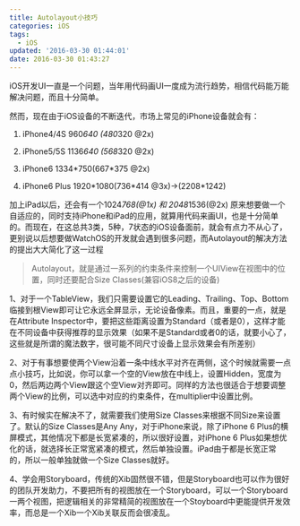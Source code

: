 ```yaml
---
title: Autolayout小技巧
categories: iOS
tags:
  - iOS
updated: '2016-03-30 01:44:01'
date: 2016-03-30 01:43:27
---
```


iOS开发UI一直是一个问题，当年用代码画UI一度成为流行趋势，相信代码能万能解决问题，而且十分简单。

然而，现在由于iOS设备的不断迭代，市场上常见的iPhone设备就会有：

1.  iPhone4/4S 960*640 (480*320 @2x)

2.  iPhone5/5S 1136*640 (568*320 @2x)

3.  iPhone6 1334\*750(667\*375 @2x)

4.  iPhone6 Plus 1920\*1080(736\*414 @3x)->(2208*1242)

加上iPad以后，还会有一个1024*768(@1x) 和 2048*1536(@2x) 原来想要做一个自适应的，同时支持iPhone和iPad的应用，就算用代码来画UI，也是十分简单的。而现在，在这总共3类，5种，7状态的iOS设备面前，就会有点力不从心了，更别说以后想要做WatchOS的开发就会遇到很多问题，而Autolayout的解决方法的提出大大简化了这一过程

> Autolayout，就是通过一系列的约束条件来控制一个UIView在视图中的位置，同时还要配合Size Classes(兼容iOS8之后的设备)

1、对于一个TableView，我们只需要设置它的Leading、Trailing、Top、Bottom临接到根View即可让它永远全屏显示，无论设备像素。而且，重要的一点，就是在Attribute Inspector中，要把这些距离设置为Standard（或者是0），这样才能在不同设备中获得推荐的显示效果（如果不是Standard或者0的话，就要小心了，这些就是所谓的魔法数字，很可能不同尺寸设备上显示效果会有所差别）

2、对于有事想要使两个View沿着一条中线水平对齐在两侧，这个时候就需要一点点小技巧，比如说，你可以拿一个空的View放在中线上，设置Hidden，宽度为0，然后两边两个View跟这个空View对齐即可。同样的方法也很适合于想要调整两个View的比例，可以选中对应的约束条件，在multiplier中设置比例。

3、有时候实在解决不了，就需要我们使用Size Classes来根据不同Size来设置了。默认的Size Classes是Any Any，对于iPhone来说，除了iPhone 6 Plus的横屏模式，其他情况下都是长宽紧凑的，所以很好设置，对iPhone 6 Plus如果想优化的话，就选择长正常宽紧凑的模式，然后单独设置。iPad由于都是长宽正常的，所以一般单独就做一个Size Classes就好。

4、学会用Storyboard，传统的Xib固然很不错，但是Storyboard也可以作为很好的团队开发助力，不要把所有的视图放在一个Storyboard，可以一个Storyboard一两个视图，把逻辑相关的非常精简的视图放在一个Stoyboard中更能提供开发效率，而总是一个Xib一个Xib关联反而会很凌乱。
